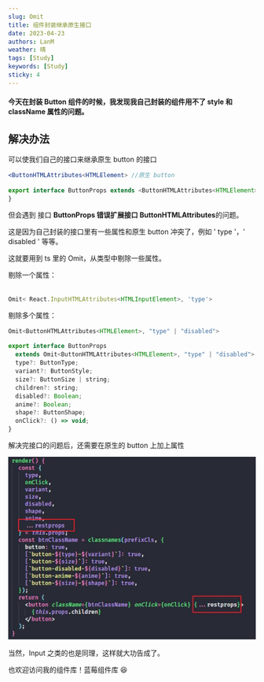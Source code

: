 ```yaml
---
slug: Omit
title: 组件封装继承原生接口
date: 2023-04-23
authors: LanM
weather: 晴
tags: [Study]
keywords: [Study]
sticky: 4
---
```


#### 今天在封装 Button 组件的时候，我发现我自己封装的组件用不了 style 和 className 属性的问题。

<!-- truncate -->

## 解决办法

可以使我们自己的接口来继承原生 button 的接口

```jsx
<ButtonHTMLAttributes<HTMLElement> //原生 button
```

```jsx
export interface ButtonProps extends <ButtonHTMLAttributes<HTMLElement>> {
}
```

但会遇到 接口 **ButtonProps 错误扩展接口 ButtonHTMLAttributes**的问题。

这是因为自己封装的接口里有一些属性和原生 button 冲突了，例如 ' type '，' disabled ' 等等。

这就要用到 ts 里的 Omit，从类型中剔除一些属性。

剔除一个属性：

```jsx

Omit< React.InputHTMLAttributes<HTMLInputElement>, 'type'>
```

剔除多个属性：

```jsx
Omit<ButtonHTMLAttributes<HTMLElement>, "type" | "disabled">
```

```jsx
export interface ButtonProps
  extends Omit<ButtonHTMLAttributes<HTMLElement>, "type" | "disabled"> {
  type?: ButtonType;
  variant?: ButtonStyle;
  size?: ButtonSize | string;
  children?: string;
  disabled?: Boolean;
  anime?: Boolean;
  shape?: ButtonShape;
  onClick?: () => void;
}
```

解决完接口的问题后，还需要在原生的 button 上加上属性

![image](./img/Omit.jpg)

当然，Input 之类的也是同理，这样就大功告成了。

也欢迎访问我的组件库！蓝莓组件库 😆

